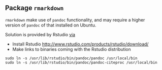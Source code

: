 ## Package `rmarkdown`

`rmarkdown` make use of `pandoc` functionality, and may require a higher version of `pandoc` of that installed on Ubuntu.

Solution is provided by Rstudio [via](https://github.com/rstudio/rmarkdown/blob/master/PANDOC.md)

* Install Rstudio http://www.rstudio.com/products/rstudio/download/
* Make links to binaries coming with the Rstudio distribution

```
sudo ln -s /usr/lib/rstudio/bin/pandoc/pandoc /usr/local/bin
sudo ln -s /usr/lib/rstudio/bin/pandoc/pandoc-citeproc /usr/local/bin
```
